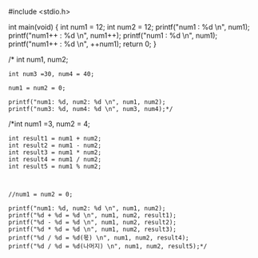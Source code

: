 #include <stdio.h>

int main(void)
{
	int num1 = 12;
	int num2 = 12;
	printf("num1 : %d \n", num1);
	printf("num1++ : %d \n", num1++);
	printf("num1 : %d \n", num1);
	printf("num1++ : %d \n", ++num1);
	return 0;
}

/*	int num1, num2;

	int num3 =30, num4 = 40;

	num1 = num2 = 0;

	printf("num1: %d, num2: %d \n", num1, num2);
	printf("num3: %d, num4: %d \n", num3, num4);*/
/*int num1 =3, num2 = 4;

	int result1 = num1 + num2;
	int result2 = num1 - num2;
	int result3 = num1 * num2;
	int result4 = num1 / num2;
	int result5 = num1 % num2;
	


	//num1 = num2 = 0;

	printf("num1: %d, num2: %d \n", num1, num2);
	printf("%d + %d = %d \n", num1, num2, result1);
	printf("%d - %d = %d \n", num1, num2, result2);
	printf("%d * %d = %d \n", num1, num2, result3);
	printf("%d / %d = %d(몫) \n", num1, num2, result4);
	printf("%d / %d = %d(나머지) \n", num1, num2, result5);*/
